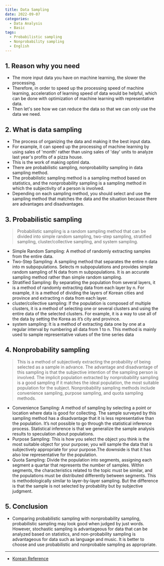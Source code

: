 ```yaml
---
title: Data Sampling
date: 2022-09-07
categories:
  - Data Analysis
  - Basic
tags: 
  - Probabilistic sampling
  - Nonprobability sampling
  - English
---
```


## 1. Reason why you need
- The more input data you have on machine learning, the slower the processing.
- Therefore, in order to speed up the processing speed of machine learning, acceleration of learning speed of data would be helpful, which can be done with optimization of machine learning with representative data.
- Then let's see how we can reduce the data so that we can only use the data we need.

## 2. What is data sampling
- The process of organizing the data and making it the best input data.
- For example, it can speed up the processing of machine learning by using sales of 'month' rather than using sales of 'day' units to analyze last year's profits of a pizza house.
- This is the work of making optiml data.
- There are probabilistic sampling, nonprobability sampling in data sampling method.
- The probabilistic sampling method is a sampling method based on statistics, and the nonprobability sampling is a sampling method in which the subjectivity of a person is involved.
- Depending on each sampling method, you should select and use the sampling method that matches the data and the situation because there are advantages and disadvantages.

## 3. Probabilistic sampling
> Probabilistic sampling is a random sampling method that can be divided into simple random sampling, two-step sampling, stratified sampling, cluster/collective sampling, and system sampling.
- Simple Random Sampling: A method of randomly extracting samples from the entire data.
- Two-Step Sampling: A sampling method that separates the entire n data into m subpopulations. Selects m subpopulations and provides simple random sampling of N data from m subpopulations. It is an accurate sampling method rather than simple random sampling.
- Stratified Sampling: By separating the population from several layers, it is a method of randomly extracting data from each layer by n. For example, it is a method of dividing the layers of Korean cities and province and extracting n data from each layer.
- cluster/collective sampling: If the population is composed of multiple clusters, it is a method of selecting one or several clusters and using the entire data of the selected clusters. For example, it is a way to use all of the data by setting the Korea as it’s city and province.
- system sampling: It is a method of extracting data one by one at a regular interval by numbering all data from 1 to n. This method is mainly used to sample representative values of the time series data

## 4. Nonprobability sampling
> This is a method of subjectively extracting the probability of being selected as a sample in advance. The advantage and disadvantage of this sampling is that the subjective intention of the sampling person is involved. The implicit population extracted by nonprobability sampling is a good sampling if it matches the ideal population, the most suitable population for the subject. Nonprobability sampling methods include convenience sampling, purpose sampling, and quota sampling methods.
- Convenience Sampling: A method of sampling by selecting a point or location where data is good for collecting. The sample surveyed by this sampling method has a disadvantage that it is less representative than the population. It’s not possible to go through the statistical inference process. Statistical inference is that we generalize the sample analysis results to speculation about populations.
- Purpose Sampling: This is how you select the object you think is the most suitable object for your purpose; you will sample the data that is subjectively appropriate for your purpose.The downside is that it has also low representative for the population.
- Quota Sampling: Divide the population into segments, assigning each segment a quartar that represents the number of samples. Within segments, the characteristics related to the topic must be similar, and the populations must be distributed differently between segments. This is methodologically similar to layer-by-layer sampling. But the difference is that the sample is not selected by probability but by subjective judgment.

## 5. Conclusion
- Comparing probabilistic sampling with nonprobability sampling, probabilistic sampling may look good when judged by just words. However, stochastic sampling is advantageous for data that can be analyzed based on statistics, and non-probability sampling is advantageous for data such as language and music. It is better to choose and use probabilistic and nonprobable sampling as appropriate.
---
- [Korean Reference](https://muzukphysics.tistory.com/entry/ML-5-%EB%A8%B8%EC%8B%A0%EB%9F%AC%EB%8B%9D-%EB%8D%B0%EC%9D%B4%ED%84%B0-%EC%83%98%ED%94%8C%EB%A7%81-%EB%B0%A9%EB%B2%95%EA%B3%BC-%ED%95%84%EC%9A%94%EC%84%B1-%ED%99%95%EB%A5%A0%EC%A0%81-%EB%B9%84%ED%99%95%EB%A5%A0%EC%A0%81-%EC%83%98%ED%94%8C%EB%A7%81)